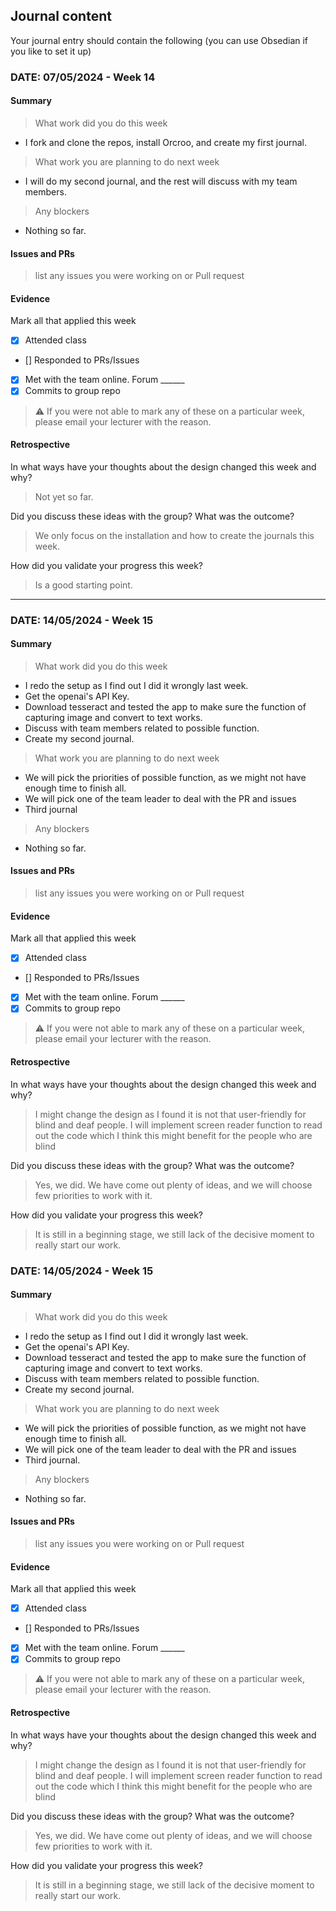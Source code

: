 [//]: # (# Notice)

[//]: # (This folder is for usage by project teams it will not be published in the main repository.)

[//]: # ()
[//]: # (## Instructions to team members)

[//]: # (As a member of the team you must upload a weekly journal with your work into this folder in the following format:)

[//]: # ()
[//]: # (```bash)

[//]: # (journal_<pfx>.md)

[//]: # (```)

[//]: # (Where `<pfx>` is your 2-3 character prefix.)

## Journal content
Your journal entry should contain the following (you can use Obsedian if you like to set it up)

### DATE: 07/05/2024 - Week 14
#### Summary
> What work did you do this week
* I fork and clone the repos, install Orcroo, and create my first journal.

> What work you are planning to do next week
* I will do my second journal, and the rest will discuss with my team members.

> Any blockers
* Nothing so far.

#### Issues and PRs
> list any issues you were working on or Pull request

#### Evidence
Mark all that applied this week
- [X] Attended class
- [] Responded to PRs/Issues
- [X] Met with the team online. Forum ______
- [X] Commits to group repo

> :warning: If you were not able to mark any of these on a particular week, please email your lecturer with the reason.

#### Retrospective

In what ways have your thoughts about the design changed this week and why?
> Not yet so far.

Did you discuss these ideas with the group? What was the outcome?
> We only focus on the installation and how to create the journals this week.

How did you validate your progress this week?
> Is a good starting point.

*******

### DATE: 14/05/2024 - Week 15
#### Summary
> What work did you do this week
* I redo the setup as I find out I did it wrongly last week.
* Get the openai's API Key.
* Download tesseract and tested the app to make sure the function of capturing image and convert to text works.
* Discuss with team members related to possible function.
* Create my second journal.

> What work you are planning to do next week
* We will pick the priorities of possible function, as we might not have enough time to finish all.
* We will pick one of the team leader to deal with the PR and issues
* Third journal

> Any blockers
* Nothing so far.

#### Issues and PRs
> list any issues you were working on or Pull request

#### Evidence
Mark all that applied this week
- [X] Attended class
- [] Responded to PRs/Issues
- [X] Met with the team online. Forum ______
- [X] Commits to group repo

> :warning: If you were not able to mark any of these on a particular week, please email your lecturer with the reason.

#### Retrospective

In what ways have your thoughts about the design changed this week and why?
> I might change the design as I found it is not that user-friendly for blind and deaf people.
> I will implement screen reader function to read out the code which I think this might benefit for the people who are blind

Did you discuss these ideas with the group? What was the outcome?
> Yes, we did. We have come out plenty of ideas, and we will choose few priorities to work with it.

How did you validate your progress this week?
> It is still in a beginning stage, we still lack of the decisive moment to really start our work.


### DATE: 14/05/2024 - Week 15
#### Summary
> What work did you do this week
* I redo the setup as I find out I did it wrongly last week.
* Get the openai's API Key.
* Download tesseract and tested the app to make sure the function of capturing image and convert to text works.
* Discuss with team members related to possible function.
* Create my second journal.

> What work you are planning to do next week
* We will pick the priorities of possible function, as we might not have enough time to finish all.
* We will pick one of the team leader to deal with the PR and issues
* Third journal.

> Any blockers
* Nothing so far.

#### Issues and PRs
> list any issues you were working on or Pull request

#### Evidence
Mark all that applied this week
- [X] Attended class
- [] Responded to PRs/Issues
- [X] Met with the team online. Forum ______
- [X] Commits to group repo

> :warning: If you were not able to mark any of these on a particular week, please email your lecturer with the reason.

#### Retrospective

In what ways have your thoughts about the design changed this week and why?
> I might change the design as I found it is not that user-friendly for blind and deaf people.
> I will implement screen reader function to read out the code which I think this might benefit for the people who are blind

Did you discuss these ideas with the group? What was the outcome?
> Yes, we did. We have come out plenty of ideas, and we will choose few priorities to work with it.

How did you validate your progress this week?
> It is still in a beginning stage, we still lack of the decisive moment to really start our work.
